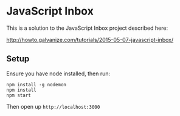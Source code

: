 # JavaScript Inbox

This is a solution to the JavaScript Inbox project described here:

http://howto.galvanize.com/tutorials/2015-05-07-javascript-inbox/

## Setup

Ensure you have node installed, then run:

```
npm install -g nodemon
npm install
npm start
```

Then open up `http://localhost:3000`
